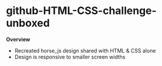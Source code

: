 # github-HTML-CSS-challenge-unboxed

**Overview**
- Recreated horse_js design shared with HTML & CSS alone
- Design is responsive to smaller screen widths
